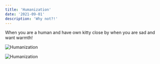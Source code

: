 ```yaml
---
title: 'Humanization'
date: '2021-09-01'
description: 'Why not?!'
---
```


When you are a human and have own kitty close by when you are sad and want warmth!

![Humanization](https://scontent.frix2-1.fna.fbcdn.net/v/t1.6435-9/118395282_1813523072150617_9109373386924862088_n.jpg?_nc_cat=111&ccb=1-5&_nc_sid=730e14&_nc_ohc=tHXi4aJmsygAX8GiXvQ&_nc_ht=scontent.frix2-1.fna&oh=56f2e5d738dca4e5420aa917789f869d&oe=6155A0B7 'Humanization')

![Humanization](https://scontent.frix2-1.fna.fbcdn.net/v/t1.6435-9/68801961_1392303320939263_5090213106836045824_n.jpg?_nc_cat=106&ccb=1-5&_nc_sid=8bfeb9&_nc_ohc=7Qrad6Ag0rkAX9XIjrd&tn=ZkmFgKSNSy3aRyt5&_nc_ht=scontent.frix2-1.fna&oh=9fb184abaae501d7afb6adb87b7ce02a&oe=6156D23B 'Humanization')

